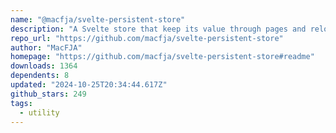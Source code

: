 ```yaml
---
name: "@macfja/svelte-persistent-store"
description: "A Svelte store that keep its value through pages and reloads"
repo_url: "https://github.com/macfja/svelte-persistent-store"
author: "MacFJA"
homepage: "https://github.com/macfja/svelte-persistent-store#readme"
downloads: 1364
dependents: 8
updated: "2024-10-25T20:34:44.617Z"
github_stars: 249
tags: 
  - utility
---
```

